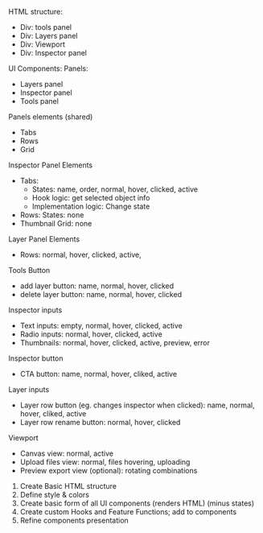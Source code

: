 HTML structure:

- Div: tools panel
- Div: Layers panel
- Div: Viewport
- Div: Inspector panel

UI Components:
Panels:

- Layers panel
- Inspector panel
- Tools panel

Panels elements (shared)

- Tabs
- Rows
- Grid

Inspector Panel Elements

- Tabs:
  - States: name, order, normal, hover, clicked, active
  - Hook logic: get selected object info
  - Implementation logic: Change state
- Rows: States: none
- Thumbnail Grid: none

Layer Panel Elements

- Rows: normal, hover, clicked, active,

Tools Button

- add layer button: name, normal, hover, clicked
- delete layer button: name, normal, hover, clicked

Inspector inputs

- Text inputs: empty, normal, hover, clicked, active
- Radio inputs: normal, hover, clicked, active
- Thumbnails: normal, hover, clicked, active, preview, error

Inspector button

- CTA button: name, normal, hover, cliked, active

Layer inputs

- Layer row button (eg. changes inspector when clicked): name, normal, hover, cliked, active
- Layer row rename button: normal, hover, clicked

Viewport

- Canvas view: normal, active
- Upload files view: normal, files hovering, uploading
- Preview export view (optional): rotating combinations

1. Create Basic HTML structure
2. Define style & colors
3. Create basic form of all UI components (renders HTML) (minus states)
4. Create custom Hooks and Feature Functions; add to components
5. Refine components presentation
